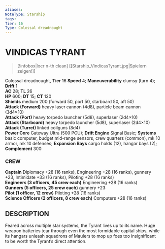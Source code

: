 ```yaml
---
aliases: 
NoteType: Starship
tags: 
Tier: 16
Type: Colossal dreadnought 
---
```


# VINDICAS TYRANT
> [!infobox|locr n-th clean]
>  [[Starship_VindicasTyrant.jpg|Spielern zeigen!]]
> 
Colossal dreadnought, **Tier** 16 
**Speed** 4; **Maneuverability** clumsy (turn 4); **Drift** 1  
**AC** 28; **TL** 26  
**HP** 600; **DT** 15; **CT** 120  
**Shields** medium 200 (forward 50, port 50, starboard 50, aft 50)  
**Attack (Forward)** heavy laser cannon (4d8), particle beam cannon (3d4×10)  
**Attack (Port)** heavy torpedo launcher (5d8), superlaser (2d4×10)  
**Attack (Starboard)** heavy torpedo launcher (5d8), superlaser (2d4×10)  
**Attack (Turret)** linked coilguns (8d4)  
**Power Core** Gateway Ultra (500 PCU); **Drift Engine** Signal Basic; **Systems** basic computer, budget mid-range sensors, crew quarters (common), mk 10 armor, mk 10 defenses; **Expansion Bays** cargo holds (12), hangar bays (2); **Complement** 300

### CREW

**Captain** Diplomacy +28 (16 ranks), Engineering +28 (16 ranks), gunnery +23, Intimidate +33 (16 ranks), Piloting +28 (16 ranks)  
**Engineers (3 officers, 45 crew each)** Engineering +28 (16 ranks)  
**Gunners (5 officers, 25 crew each)** gunnery +23  
**Pilot (1 officer, 12 crew)** Piloting +28 (16 ranks)  
**Science Officers (2 officers, 8 crew each)** Computers +28 (16 ranks)

## DESCRIPTION

Feared across multiple star systems, the Tyrant lives up to its name. Huge weapon batteries tear through even the most formidable capital ships, while its hangars unleash squadrons of Maulers to mop up foes too insignificant to be worth the Tyrant’s direct attention.
